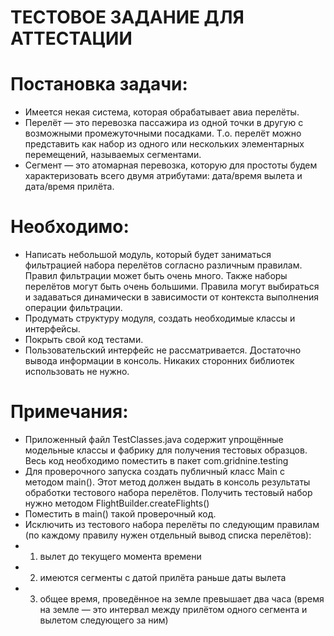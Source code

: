 # ТЕСТОВОЕ ЗАДАНИЕ ДЛЯ АТТЕСТАЦИИ

# Постановка задачи:
- Имеется некая система, которая обрабатывает авиа перелёты.
- Перелёт — это перевозка пассажира из одной точки в другую с возможными промежуточными посадками. Т.о. перелёт можно представить как набор из одного или нескольких элементарных перемещений, называемых сегментами.
- Сегмент — это атомарная перевозка, которую для простоты будем характеризовать всего двумя атрибутами: дата/время вылета и дата/время прилёта.
# Необходимо:
- Написать небольшой модуль, который будет заниматься фильтрацией набора перелётов согласно различным правилам. Правил фильтрации может быть очень много. Также наборы перелётов могут быть очень большими. Правила могут выбираться и задаваться динамически в зависимости от контекста выполнения операции фильтрации.
- Продумать структуру модуля, создать необходимые классы и интерфейсы.
- Покрыть свой код тестами.
- Пользовательский интерфейс не рассматривается. Достаточно вывода информации в консоль. Никаких сторонних библиотек использовать не нужно.
# Примечания:
- Приложенный файл TestClasses.java содержит упрощённые модельные классы и фабрику для получения тестовых образцов. Весь код необходимо поместить в пакет com.gridnine.testing
- Для проверочного запуска создать публичный класс Main c методом main(). Этот метод должен выдать в консоль результаты обработки тестового набора перелётов. Получить тестовый набор нужно методом FlightBuilder.createFlights()
- Поместить в main() такой проверочный код.
- Исключить из тестового набора перелёты по следующим правилам (по каждому правилу нужен отдельный вывод списка перелётов):
- 1) вылет до текущего момента времени
- 2) имеются сегменты с датой прилёта раньше даты вылета
- 3) общее время, проведённое на земле превышает два часа (время на земле — это интервал между прилётом одного сегмента и вылетом следующего за ним)
